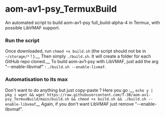 # aom-av1-psy_TermuxBuild
An automated script to build aom-av1-psy full_build-alpha-4 in Termux, with possible LibVMAF support.

### Run the script
Once downloaded, run `chmod +x build.sh` (the script should not be in `~/storage/*` ! ).__
Then simply `./build.sh`. It will create a folder for each GitHub repo cloned.__
To build aom-av1-psy with LibVMAF, just add the arg "--enable-libvmaf" : `./build.sh --enable-livmaf`.

### Automatisation to its max
Don't want to do anything but just copy-paste ? Here you go :__
`echo y | pkg i wget && wget https://raw.githubusercontent.com/T-3B/aom-av1-psy_TermuxBuild/main/build.sh && chmod +x build.sh && ./build.sh --enable-libvmaf`__
Again, if you don't want LibVMAF just remove "--enable-libvmaf".
